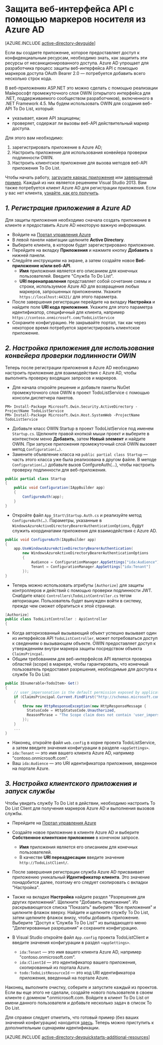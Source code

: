 <properties
	pageTitle="Приступая к работе с Azure AD для .NET | Microsoft Azure"
	description="Практическое руководство по созданию веб-интерфейса API для .NET MVC, который интегрируется с Azure AD для выполнения проверки подлинности и авторизации."
	services="active-directory"
	documentationCenter=".net"
	authors="dstrockis"
	manager="mbaldwin"
	editor=""/>

<tags
	ms.service="active-directory"
	ms.workload="identity"
	ms.tgt_pltfrm="na"
	ms.devlang="dotnet"
	ms.topic="article"
	ms.date="09/16/2016"
	ms.author="dastrock"/>


# Защита веб-интерфейса API с помощью маркеров носителя из Azure AD

[AZURE.INCLUDE [active-directory-devguide](../../includes/active-directory-devguide.md)]

Если вы создаете приложение, которое предоставляет доступ к конфиденциальным ресурсам, необходимо знать, как защитить эти ресурсы от несанкционированного доступа. Azure AD упрощает для разработчика процесс защиты веб-интерфейса API с помощью маркеров доступа OAuth Bearer 2.0 — потребуется добавить всего несколько строк кода.

В веб-приложениях ASP.NET это можно сделать с помощью реализации Майкрософт промежуточного слоя OWIN (открытого интерфейса для .NET, поддерживаемого сообществом разработчиков), включенного в .NET Framework 4.5. Мы будем использовать OWIN для создания веб-API To Do List, который:
-	указывает, какие API защищены;
-	проверяет, содержат ли вызовы веб-API действительный маркер доступа.

Для этого вам необходимо:

1. зарегистрировать приложение в Azure AD;
2. Настроить приложение для использования конвейера проверки подлинности OWIN.
3. Настроить клиентское приложение для вызова методов веб-API приложения To Do List.

Чтобы начать работу, [загрузите каркас приложения](https://github.com/AzureADQuickStarts/WebAPI-Bearer-DotNet/archive/skeleton.zip) или [завершенный пример](https://github.com/AzureADQuickStarts/WebAPI-Bearer-DotNet/archive/complete.zip). Каждый из них является решением Visual Studio 2013. Вам также потребуется клиент Azure AD для регистрации приложения. Если у вас нет клиента, [узнайте, как его получить](active-directory-howto-tenant.md).


## *1. Регистрация приложения в Azure AD*
Для защиты приложения необходимо сначала создать приложение в клиенте и предоставить Azure AD некоторую важную информации.

-	Войдите на [Портал управления Azure](https://manage.windowsazure.com)
-	В левой панели навигации щелкните **Active Directory**.
-	Выберите клиента, в котором будет зарегистрировано приложение.
-	Перейдите на вкладку **Приложения** и нажмите кнопку **Добавить** в нижней панели.
-	Следуйте инструкциям на экране, а затем создайте новое **Веб-приложение и/или веб-API**.
    -	**Имя** приложения является его описанием для конечных пользователей. Введите "Служба To Do List".
    -	**URI перенаправления** представляет собой сочетание схемы и строки, используемое Azure AD для возвращения любых маркеров, запрошенных приложением. Укажите `https://localhost:44321/` для этого параметра.
-	После завершения регистрации перейдите на вкладку **Настройка** и найдите поле **URI кода приложения**. Укажите для этого параметра идентификатор, специфичный для клиента, например `https://contoso.onmicrosoft.com/TodoListService`
- Сохраните конфигурацию. Не закрывайте портал, так как через некоторое время потребуется зарегистрировать клиентское приложение.

## *2. Настройка приложения для использования конвейера проверки подлинности OWIN*

Теперь после регистрации приложения в Azure AD необходимо настроить приложение для взаимодействия с Azure AD, чтобы выполнять проверку входящих запросов и маркеров.

-	Для начала откройте решение и добавьте пакеты NuGet промежуточного слоя OWIN в проект TodoListService с помощью консоли диспетчера пакетов.

```
PM> Install-Package Microsoft.Owin.Security.ActiveDirectory -ProjectName TodoListService
PM> Install-Package Microsoft.Owin.Host.SystemWeb -ProjectName TodoListService
```

-	Добавьте класс OWIN Startup в проект TodoListService под именем `Startup.cs`. Щелкните правой кнопкой мыши проект и выберите в контекстном меню **Добавить**, затем **Новый элемент** и найдите OWIN. При запуске приложения промежуточный слой OWIN вызовет метод `Configuration(…)`.
-	Замените объявление класса на `public partial class Startup` — часть этого класса уже была реализована в другом файле. В методе `Configuration(…)` добавьте вызов ConfgureAuth(...), чтобы настроить проверку подлинности для веб-приложения.

```C#
public partial class Startup
{
    public void Configuration(IAppBuilder app)
    {
        ConfigureAuth(app);
    }
}
```

-	Откройте файл `App_Start\Startup.Auth.cs` и реализуйте метод `ConfigureAuth(…)`. Параметры, указанные в `WindowsAzureActiveDirectoryBearerAuthenticationOptions`, будут служить координатами приложения для взаимодействия с Azure AD.

```C#
public void ConfigureAuth(IAppBuilder app)
{
    app.UseWindowsAzureActiveDirectoryBearerAuthentication(
        new WindowsAzureActiveDirectoryBearerAuthenticationOptions
        {
            Audience = ConfigurationManager.AppSettings["ida:Audience"],
            Tenant = ConfigurationManager.AppSettings["ida:Tenant"]
        });
}
```

-	Теперь можно использовать атрибуты `[Authorize]` для защиты контроллеров и действий с помощью проверки подлинности JWT. Снабдите класс `Controllers\TodoListController.cs` тегом авторизации. Пользователь будет вынужден войти в систему, прежде чем сможет обратиться к этой странице.

```C#
[Authorize]
public class TodoListController : ApiController
{
```

- Когда авторизованный вызывающий объект успешно вызывает один из интерфейсов API `TodoListController`, может потребоваться доступ к сведениям о вызывающем объекте. OWIN предоставляет доступ к утверждениям внутри маркера защиты посредством объекта `ClaimsPrincpal`.
- Общим требованием для веб-интерфейсов API является проверка областей (scope) в маркере, чтобы гарантировать, что конечный пользователь предоставил разрешения, необходимые для доступа к службе To Do List:

```C#
public IEnumerable<TodoItem> Get()
{
    // user_impersonation is the default permission exposed by applications in AAD
    if (ClaimsPrincipal.Current.FindFirst("http://schemas.microsoft.com/identity/claims/scope").Value != "user_impersonation")
    {
        throw new HttpResponseException(new HttpResponseMessage {
          StatusCode = HttpStatusCode.Unauthorized,
          ReasonPhrase = "The Scope claim does not contain 'user_impersonation' or scope claim not found"
        });
    }
    ...
}
```

-	Наконец, откройте файл `web.config` в корне проекта TodoListService, а затем введите значения конфигурации в разделе `<appSettings>`.
  -	`ida:Tenant` — это имя вашего клиента Azure AD, например "contoso.onmicrosoft.com".
  -	Ваш `ida:Audience` — это URI идентификатора приложения, введенное на портале Azure.

## *3. Настройка клиентского приложения и запуск службы*
Чтобы увидеть службу To Do List в действии, необходимо настроить To Do List Client для получения маркеров Azure AD и выполнения вызовов службы.

- Перейдите на [Портал управления Azure](https://manage.windowsazure.com)
- Создайте новое приложение в клиенте Azure AD и выберите **Собственное клиентское приложение** в конечном запросе.
    -	**Имя** приложения является его описанием для конечных пользователей.
    -	В качестве **URI переадресации** введите значение `http://TodoListClient/`.
- После завершения регистрации служба Azure AD присваивает приложению уникальный **Идентификатор клиента**. Это значение понадобится далее, поэтому его следует скопировать с вкладки "Настройка".
- Также на вкладке **Настройка** найдите раздел "Разрешения для других приложений". Щелкните "Добавить приложение". Из раскрывающегося списка "Показать" выберите "Все приложения" и щелкните флажок вверху. Найдите и щелкните службу To Do List, затем щелкните флажок внизу, чтобы добавить приложение. Выберите "Доступ к ’Служба To Do List’" из выпадающего меню "Делегированные разрешения" и сохраните конфигурацию.


- В Visual Studio откройте файл `App.config` проекта TodoListClient и введите значения конфигурации в раздел `<appSettings>`.
  -	`ida:Tenant` — это имя вашего клиента Azure AD, например "contoso.onmicrosoft.com".
  -	`ida:ClientId` — это идентификатор вашего приложения, скопированный из портала Azure.
  -	`todo:TodoListResourceId` — это код URI идентификатора приложения, введенный на портале Azure.

Наконец, выполните очистку, соберите и запустите каждый из проектов. Если вы еще этого не сделали, создайте нового пользователя в своем клиенте с доменом *.onmicrosoft.com. Войдите в клиент To Do List от имени данного пользователя и добавьте несколько задач в список To Do List.

Для справки следует отметить, что готовый пример (без ваших значений конфигурации) находится [здесь](https://github.com/AzureADQuickStarts/WebAPI-Bearer-DotNet/archive/complete.zip). Теперь можно приступить к дополнительным сценариям идентификации.

[AZURE.INCLUDE [active-directory-devquickstarts-additional-resources](../../includes/active-directory-devquickstarts-additional-resources.md)]

<!---HONumber=AcomDC_0921_2016-->